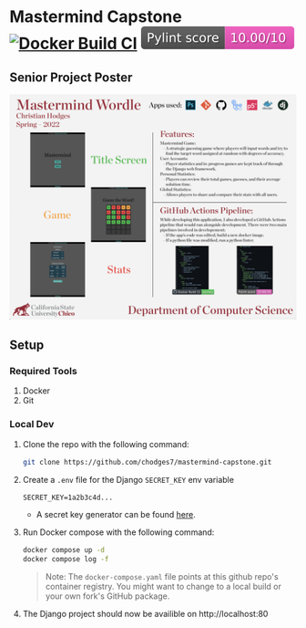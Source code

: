# Mastermind Capstone [![Docker Build CI](https://github.com/chodges7/mastermind-capstone/actions/workflows/docker-build.yaml/badge.svg?branch=main)](https://github.com/chodges7/mastermind-capstone/actions/workflows/docker-build.yaml) [![python-linter](.github/badges/lint-score.svg)](https://github.com/chodges7/mastermind-capstone/actions/workflows/pylint.yaml)

## Senior Project Poster
<img src="./images/capstone-poster.png" width=700>

## Setup

### Required Tools
1. Docker
2. Git

### Local Dev
1. Clone the repo with the following command:
    ```bash
    git clone https://github.com/chodges7/mastermind-capstone.git
    ```

2. Create a `.env` file for the Django `SECRET_KEY` env variable
    ```
    SECRET_KEY=1a2b3c4d...
    ```
    - A secret key generator can be found [here](https://miniwebtool.com/django-secret-key-generator/).

3. Run Docker compose with the following command:
    ```bash
    docker compose up -d
    docker compose log -f
    ```
    > Note: The `docker-compose.yaml` file points at this github repo's container registry. You might want to change to a local build or your own fork's GitHub package.

4. The Django project should now be availible on http://localhost:80
